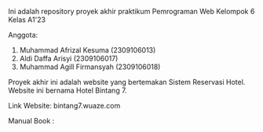Ini adalah repository proyek akhir praktikum Pemrograman Web Kelompok 6 Kelas A1'23

Anggota:
1. Muhammad Afrizal Kesuma (2309106013)
2. Aldi Daffa Arisyi (2309106017)
3. Muhammad Agill Firmansyah (2309106018)

Proyek akhir ini adalah website yang bertemakan Sistem Reservasi Hotel. Website ini bernama Hotel Bintang 7.

Link Website: bintang7.wuaze.com

Manual Book : 

